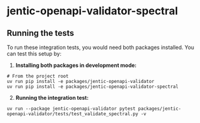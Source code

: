 # jentic-openapi-validator-spectral

## Running the tests

To run these integration tests, you would need both packages installed. You can test this setup by:

1. **Installing both packages in development mode:**

```
# From the project root
uv run pip install -e packages/jentic-openapi-validator
uv run pip install -e packages/jentic-openapi-validator-spectral
```

2. **Running the integration test:**

```
uv run --package jentic-openapi-validator pytest packages/jentic-openapi-validator/tests/test_validate_spectral.py -v
```